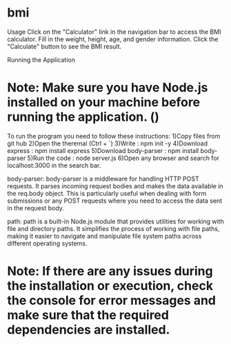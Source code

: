 # bmi
Usage
Click on the "Calculator" link in the navigation bar to access the BMI calculator.
Fill in the weight, height, age, and gender information.
Click the "Calculate" button to see the BMI result.

Running the Application
# Note: Make sure you have Node.js installed on your machine before running the application. ()
To run the program you need to follow these instructions:
1)Сopy files from git hub
2)Open the theremal (Ctrl + `)
3)Write : npm init -y
4)Download express : npm install express
5)Download body-parser : npm install body-parser
5)Run the code : node server.js
6)Open any browser and search for localhost:3000 in the search bar.

body-parser:
body-parser is a middleware for handling HTTP POST requests. It parses incoming request bodies and makes the data available in the req.body object. 
This is particularly useful when dealing with form submissions or any POST requests where you need to access the data sent in the request body.

path:
path is a built-in Node.js module that provides utilities for working with file and directory paths. It simplifies the process of working with file
paths, making it easier to navigate and manipulate file system paths across different operating systems.

# Note: If there are any issues during the installation or execution, check the console for error messages and make sure that the required dependencies are installed.


